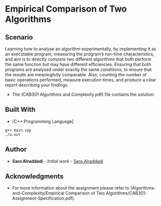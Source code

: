# Empirical Comparison of Two Algorithms

## Scenario
Learning how to analyse an algorithm experimentally, by implementing it as an executable program, measuring the program’s run-time characteristics, and aim is to directly compare two different algorithms that both perform the same function but may have different efficiencies. Ensuring that both programs are analysed under exactly the same conditions, to ensure that the results are meaningfully comparable. Also, counting the number of basic operations performed, measure execution times, and produce a clear report describing your findings.
 
 * The (CAB301 Algorithms and Complexity.pdf) file contains the solution.

## Built With
 * [C++ Programming Language]
 
```
g++ main.cpp
./a.out
```

## Author

* **Sara Alraddadi** - *Initial work* - [Sara Alraddadi](https://github.com/Saraalraddadi)


## Acknowledgments

* For more information about the assignment please refer to (Algorithms-and-Complexity/Empirical Comparison of Two Algorithms/CAB301-Assignment-Specification.pdf).
